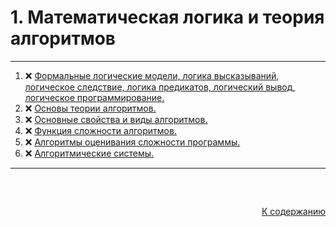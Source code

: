 #

<div id="md-top">
  <h1>1. Математическая логика и теория алгоритмов</h1>
</div>

<hr/>
<ol>
  <li>❌ <a href="#1"> Формальные логические модели, логика высказываний, логическое следствие, логика предикатов, логический вывод, логическое программирование.</a></li>
  <li>❌ <a href="#2"> Основы теории алгоритмов. </a></li>
  <li>❌ <a href="#3"> Основные свойства и виды алгоритмов. </a></li>
  <li>❌ <a href="#4"> Функция сложности алгоритмов. </a></li>
  <li>❌ <a href="#5"> Алгоритмы оценивания сложности программы. </a></li>
  <li>❌ <a href="#6"> Алгоритмические системы. </a></li>
</ol>
<hr/>
<br />

##

<p align="right"><a href="#md-top">К содержанию</a></p>

